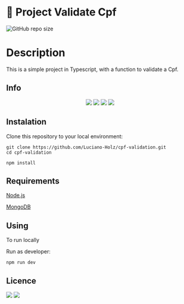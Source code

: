 # 🚀 Project Validate Cpf

![GitHub repo size](https://img.shields.io/github/repo-size/Luciano-Holz/cpf-validation)

# Description
This is a simple project in Typescript, with a function to validate a Cpf.

## Info

<p align="center">
   <img src="http://img.shields.io/static/v1?label=Node&message=12.22.5&color=green&style=for-the-badge&logo=node.js"/>
   <img src="http://img.shields.io/static/v1?label=MongoDB&message=5.0.3&color=green&style=for-the-badge&logo=mongodb"/>
   <img src="http://img.shields.io/static/v1?label=javascript&message=1.7&color=yellow&style=for-the-badge&logo=javascript"/>
   <img src="http://img.shields.io/static/v1?label=express&message=4.17.1&color=blue&style=for-the-badge&logo=express"/>
</p>

## Instalation

Clone this repository to your local environment:

```
git clone https://github.com/Luciano-Holz/cpf-validation.git
cd cpf-validation 
```

```
npm install
```

## Requirements
[Node.js](https://nodejs.org/en/)

[MongoDB](https://www.mongodb.com/pt-br)

##  Using

To run locally

Run as developer:

```
npm run dev
```

##  Licence 

<p aling="center">

<img src="http://img.shields.io/static/v1?label=License&message=MIT&color=red&style=for-the-badge"/>
<img src="http://img.shields.io/static/v1?label=STATUS&message=DEVELOPING&color=yellow&style=for-the-badge"/>

</p>